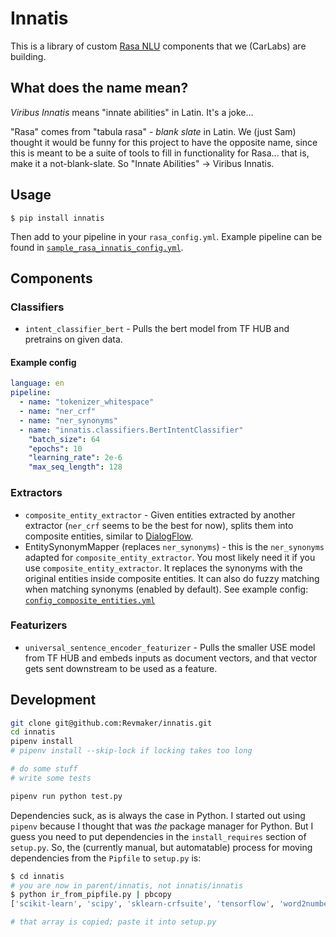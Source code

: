 # Innatis

This is a library of custom [Rasa NLU](https://github.com/RasaHQ/rasa_nlu/) components that we (CarLabs) are building.

## What does the name mean?

_Viribus Innatis_ means "innate abilities" in Latin. It's a joke...

"Rasa" comes from "tabula rasa" - _blank slate_ in Latin. We (just Sam) thought it would be funny for this project to have the opposite name, since this is meant to be a suite of tools to fill in functionality for Rasa... that is, make it a not-blank-slate. So "Innate Abilities" -> Viribus Innatis.

## Usage

`$ pip install innatis`

Then add to your pipeline in your `rasa_config.yml`. Example pipeline can be found in [`sample_rasa_innatis_config.yml`](sample_configs/sample_rasa_innatis_config.yml).

## Components

### Classifiers

* `intent_classifier_bert` - Pulls the bert model from TF HUB and pretrains on given data.

#### Example config

```yaml
language: en
pipeline:
  - name: "tokenizer_whitespace"
  - name: "ner_crf"
  - name: "ner_synonyms"
  - name: "innatis.classifiers.BertIntentClassifier"
    "batch_size": 64
    "epochs": 10
    "learning_rate": 2e-6
    "max_seq_length": 128
```

### Extractors

* `composite_entity_extractor` - Given entities extracted by another extractor (`ner_crf` seems to be the best for now), splits them into composite entities, similar to [DialogFlow](https://dialogflow.com/docs/entities/developer-entities#developer_composite).
* EntitySynonymMapper (replaces `ner_synonyms`) - this is the `ner_synonyms` adapted for `composite_entity_extractor`. You most likely need it if you use `composite_entity_extractor`. It replaces the synonyms with the original entities inside composite entities. It can also do fuzzy matching when matching synonyms (enabled by default). See example config: [`config_composite_entities.yml`](sample_configs/config_composite_entities.yml)

### Featurizers

* `universal_sentence_encoder_featurizer` - Pulls the smaller USE model from TF HUB and embeds inputs as document vectors, and that vector gets sent downstream to be used as a feature.

## Development

```sh
git clone git@github.com:Revmaker/innatis.git
cd innatis
pipenv install
# pipenv install --skip-lock if locking takes too long

# do some stuff
# write some tests

pipenv run python test.py
```

Dependencies suck, as is always the case in Python. I started out using `pipenv` because I thought that was _the_ package manager for Python. But I guess you need to put dependencies in the `install_requires` section of `setup.py`. So, the (currently manual, but automatable) process for moving dependencies from the `Pipfile` to `setup.py` is:

```sh
$ cd innatis
# you are now in parent/innatis, not innatis/innatis
$ python ir_from_pipfile.py | pbcopy
['scikit-learn', 'scipy', 'sklearn-crfsuite', 'tensorflow', 'word2number', 'rasa_nlu==0.13.8', 'tensorflow-hub', 'spacy']

# that array is copied; paste it into setup.py
```
